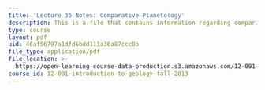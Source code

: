 ```yaml
---
title: 'Lecture 36 Notes: Comparative Planetology'
description: This is a file that contains information regarding comparitive planetology.
type: course
layout: pdf
uid: 46af56797a1dfd6bdd111a36a87ccc0b
file_type: application/pdf
file_location: >-
  https://open-learning-course-data-production.s3.amazonaws.com/12-001-introduction-to-geology-fall-2013/46af56797a1dfd6bdd111a36a87ccc0b_MIT12_001F13_Lec36Notes.pdf
course_id: 12-001-introduction-to-geology-fall-2013
---
```

